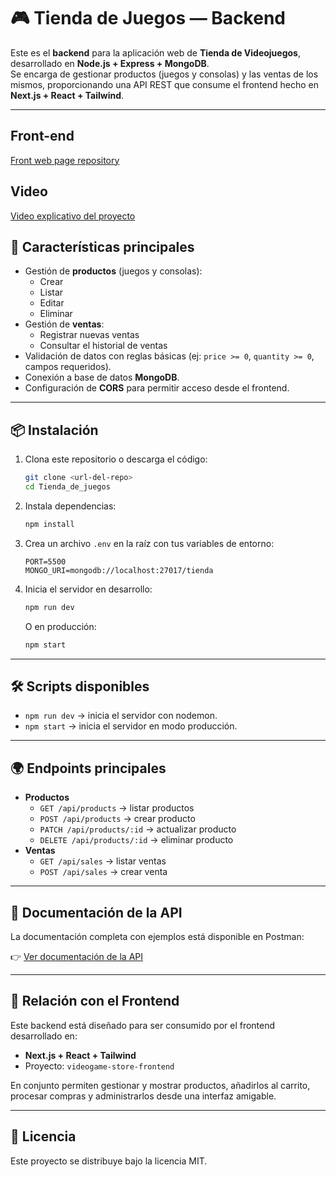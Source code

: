 # 🎮 Tienda de Juegos — Backend

Este es el **backend** para la aplicación web de **Tienda de Videojuegos**, desarrollado en **Node.js + Express + MongoDB**.  
Se encarga de gestionar productos (juegos y consolas) y las ventas de los mismos, proporcionando una API REST que consume el frontend hecho en **Next.js + React + Tailwind**.

---
## Front-end
[Front web page repository](https://github.com/DavidAdolfoGomezUribe/videogame-store-frontend/tree/d771284b4b30c2f678fc046bebbfa4fcb6580e1c)



## Video
[Video explicativo del proyecto](https://www.tiktok.com/@davidgomez071/video/7540462063580122374)



## 🚀 Características principales

- Gestión de **productos** (juegos y consolas):
  - Crear
  - Listar
  - Editar
  - Eliminar
- Gestión de **ventas**:
  - Registrar nuevas ventas
  - Consultar el historial de ventas
- Validación de datos con reglas básicas (ej: `price >= 0`, `quantity >= 0`, campos requeridos).
- Conexión a base de datos **MongoDB**.
- Configuración de **CORS** para permitir acceso desde el frontend.

---

## 📦 Instalación

1. Clona este repositorio o descarga el código:
   ```bash
   git clone <url-del-repo>
   cd Tienda_de_juegos
   ```

2. Instala dependencias:
   ```bash
   npm install
   ```

3. Crea un archivo `.env` en la raíz con tus variables de entorno:
   ```env
   PORT=5500
   MONGO_URI=mongodb://localhost:27017/tienda
   ```

4. Inicia el servidor en desarrollo:
   ```bash
   npm run dev
   ```
   O en producción:
   ```bash
   npm start
   ```

---

## 🛠️ Scripts disponibles

- `npm run dev` → inicia el servidor con nodemon.
- `npm start` → inicia el servidor en modo producción.

---

## 🌍 Endpoints principales

- **Productos**
  - `GET /api/products` → listar productos
  - `POST /api/products` → crear producto
  - `PATCH /api/products/:id` → actualizar producto
  - `DELETE /api/products/:id` → eliminar producto
- **Ventas**
  - `GET /api/sales` → listar ventas
  - `POST /api/sales` → crear venta

---

## 📖 Documentación de la API

La documentación completa con ejemplos está disponible en Postman:

👉 [Ver documentación de la API](https://documenter.getpostman.com/view/42985627/2sB3BKEnzF)

---

## 🤝 Relación con el Frontend

Este backend está diseñado para ser consumido por el frontend desarrollado en:

- **Next.js + React + Tailwind**
- Proyecto: `videogame-store-frontend`

En conjunto permiten gestionar y mostrar productos, añadirlos al carrito, procesar compras y administrarlos desde una interfaz amigable.

---

## 📄 Licencia

Este proyecto se distribuye bajo la licencia MIT.
